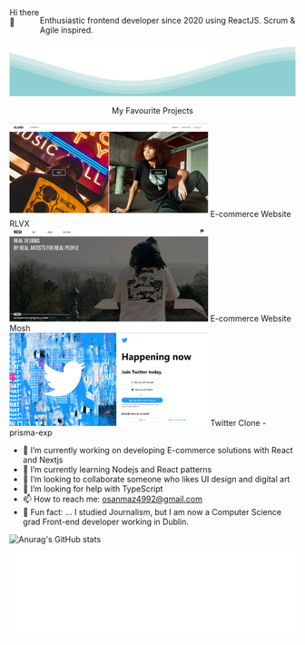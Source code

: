 

<div style="display:flex; justify-content:center font-weight: bold;
">
Hi there 👋

Enthusiastic frontend developer since 2020 using ReactJS. Scrum & Agile inspired.


</div>




<img src="./wave.svg">



<p align="center">
My Favourite Projects
</p>

<div style="width:100%; display:flex; flex-wrap:wrap;">
  <div width="30%">
    <img src="/relavoux1.1landing.PNG" width="350" />
  E-commerce Website RLVX
  </div>
 <div width="30%">
   <img src="/mosh-landing.PNG" width="350" /> 
 E-commerce Website Mosh
 
 </div>

 <div width="30%">
   <img src="/twitterclone.PNG" width="350" />
 Twitter Clone - prisma-exp
 </div>

 
 </div>












- 🔭 I’m currently working on developing E-commerce solutions with React and Nextjs
- 🌱 I’m currently learning Nodejs and React patterns
- 👯 I’m looking to collaborate someone who likes UI design and digital art
- 🤔 I’m looking for help with TypeScript
- 📫 How to reach me: osanmaz4992@gmail.com
- 👻 Fun fact: ... I studied Journalism, but I am now a Computer Science grad Front-end developer working in Dublin.

![Anurag's GitHub stats](https://github-readme-stats.vercel.app/api?username=msanmaz&count_private=true&show_icons=true&theme=radical)





<img src='./tags.svg'/>


